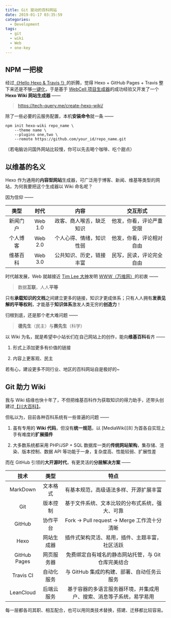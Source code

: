 ```yaml
---
title: Git 驱动的百科网站
date: 2019-01-17 03:35:59
categories:
  - Development
tags:
  - git
  - wiki
  - Web
  - one-key
---
```


## NPM 一把梭

经过[《Hello Hexo & Travis !》][1]的折腾，觉得 Hexo + GitHub Pages + Travis 整下来还是不够[一键化][2]，于是基于 [WebCell 项目生成器][3]的成功经验又开发了一个 **Hexo Wiki 网站生成器** ——

> https://tech-query.me/create-hexo-wiki/

除了一些必要的云服务配置，本机**安装命令**就一条 ——

```shell
npm init hexo-wiki repo_name \
    --theme name \
    --plugins one,two \
    --remote https://github.com/your_id/repo_name.git
```

（若电脑访问国外网站比较慢，你可以先去喝个咖啡、吃个甜点）

## 以维基的名义

Hexo 作为通用的**内容型网站**生成器，可广泛用于博客、新闻、维基等类型的网站，为何我要把这个生成器以 Wiki 命名呢？

因为信仰 ——

|   类型   |  时代   |           内容           |         交互形式         |
| :------: | :-----: | :----------------------: | :----------------------: |
| 新闻门户 | Web 1.0 | 政客、商人喉舌，缺乏知识 | 他发，你看，评论严重受限 |
| 个人博客 | Web 2.0 | 个人心得、情绪，知识性弱 | 他发，你看，评论相对自由 |
| 维基百科 | Web 3.0 | 公共知识、历史，链接丰富 | 民写，民读，评论完全自由 |

时代越发展，Web 就越接近 [Tim Lee 大神][5]发明 [WWW（万维网）][6]的初衷 ——

> 数据**互联**，人人**平等**

只有**承载知识的文档**之间建立更多的链接，知识才更成体系；只有人人拥有**发表见解的平等权利**，才能基于**知识体系**激发人类无穷的**创造力**！

归根到底，还是那个老大难问题 ——

> **德先生**（民主）与**赛先生**（科学）

以 Wiki 为名，就是希望中小站长们在自己网站上的创作，能向**维基百科**看齐 ——

1.  形式上添加更多有价值的链接

2.  内容上更客观、民主

若有心，建设更多不同行业、地区的百科网站自是极好的~

## Git 助力 Wiki

我与 Wiki 结缘也快十年了，不但把维基百科作为获取知识的得力助手，还带头创建过[【川大百科】][7]。

但私以为，目前各种百科系统有一些普遍的问题 ——

1.  虽有专用的 **Wiki 代码**，但没有**统一规范**，以 [MediaWiki][8] 为首各自实现上手有难度的**扩展插件**

2.  大多数系统都采用 PHP/JSP + SQL 数据库一类的**传统网站架构**，集存储、渲染、版本控制、数据 API 等功能于一身，复杂度高、性能较弱、扩展性差

而在 GitHub 引领的**大开源时代**，有更灵活的**分层解决方案** ——

|     技术     |    类型    |                                 特点                                 |
| :----------: | :--------: | :------------------------------------------------------------------: |
|   MarkDown   |  文本格式  |                有基本规范，高级语法多样、开源扩展丰富                |
|     Git      |  版本控制  |            基于文件系统、文本比较的分布式系统，强大、可靠            |
|    GitHub    |  协作平台  |             Fork -> Pull request -> Merge 工作流十分清晰             |
|     Hexo     | 网站生成器 |            插件式架构灵活、易用，插件、主题丰富，社区活跃            |
| GitHub Pages | 网页服务器 |         免费绑定自有域名的静态网站托管，与 Git 仓库完美结合          |
|  Travis CI   | 自动化服务 |              与 GitHub 集成的构建、部署、自动任务云服务              |
|  LeanCloud   | 后端云服务 | 基于容器的多语言服务器环境，并集成用户、搜索、消息等子系统，易学易用 |

每一层都各司其职、相互配合，也可以用同类技术替换，搭建、迁移都比较容易。

[1]: https://git-pager.leanapp.cn/development/hello-hexo-travis/
[2]: https://git-pager.leanapp.cn/tags/one-key/
[3]: https://www.npmjs.com/package/create-web-cell
[4]: https://zh.wikipedia.org/wiki/%E8%92%82%E5%A7%86%C2%B7%E4%BC%AF%E7%BA%B3%E6%96%AF-%E6%9D%8E
[5]: https://zh.wikipedia.org/wiki/%E4%B8%87%E7%BB%B4%E7%BD%91
[6]: https://web.archive.org/web/20150307081711/http://wiki.fyscu.com:80/Wiki/%E9%A6%96%E9%A1%B5
[7]: https://www.mediawiki.org/
